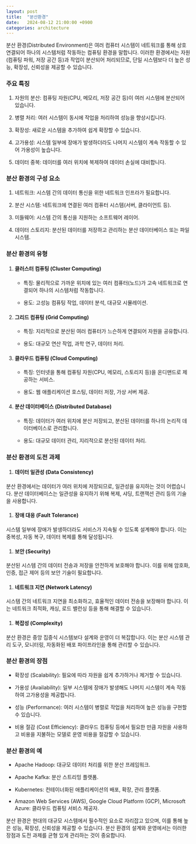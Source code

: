 ```yaml
---
layout: post
title:  "분산환경"
date:   2024-08-12 21:00:00 +0900
categories: architecture
---
```


분산 환경(Distributed Environment)은 여러 컴퓨터 시스템이 네트워크를 통해 상호 연결되어 하나의 시스템처럼 작동하는 컴퓨팅 환경을 말합니다. 이러한 환경에서는 자원(컴퓨팅 파워, 저장 공간 등)과 작업이 분산되어 처리되므로, 단일 시스템보다 더 높은 성능, 확장성, 신뢰성을 제공할 수 있습니다.

### 주요 특징
1. 자원의 분산: 컴퓨팅 자원(CPU, 메모리, 저장 공간 등)이 여러 시스템에 분산되어 있습니다.

1. 병렬 처리: 여러 시스템이 동시에 작업을 처리하여 성능을 향상시킵니다.

1. 확장성: 새로운 시스템을 추가하여 쉽게 확장할 수 있습니다.

1. 고가용성: 시스템 일부에 장애가 발생하더라도 나머지 시스템이 계속 작동할 수 있어 가용성이 높습니다.

1. 데이터 중복: 데이터를 여러 위치에 복제하여 데이터 손실에 대비합니다.

### 분산 환경의 구성 요소
1. 네트워크: 시스템 간의 데이터 통신을 위한 네트워크 인프라가 필요합니다.

1. 분산 시스템: 네트워크에 연결된 여러 컴퓨터 시스템(서버, 클라이언트 등).

1. 미들웨어: 시스템 간의 통신을 지원하는 소프트웨어 레이어.

1. 데이터 스토리지: 분산된 데이터를 저장하고 관리하는 분산 데이터베이스 또는 파일 시스템.

### 분산 환경의 유형
1. #### 클러스터 컴퓨팅 (Cluster Computing)
    * 특징: 물리적으로 가까운 위치에 있는 여러 컴퓨터(노드)가 고속 네트워크로 연결되어 하나의 시스템처럼 작동합니다.

    * 용도: 고성능 컴퓨팅 작업, 데이터 분석, 대규모 시뮬레이션.

1. #### 그리드 컴퓨팅 (Grid Computing)
    * 특징: 지리적으로 분산된 여러 컴퓨터가 느슨하게 연결되어 자원을 공유합니다.

    * 용도: 대규모 연산 작업, 과학 연구, 데이터 처리.

1. #### 클라우드 컴퓨팅 (Cloud Computing)
    * 특징: 인터넷을 통해 컴퓨팅 자원(CPU, 메모리, 스토리지 등)을 온디맨드로 제공하는 서비스.

    * 용도: 웹 애플리케이션 호스팅, 데이터 저장, 가상 서버 제공.

1. #### 분산 데이터베이스 (Distributed Database)
    * 특징: 데이터가 여러 위치에 분산 저장되고, 분산된 데이터를 하나의 논리적 데이터베이스로 관리합니다.

    * 용도: 대규모 데이터 관리, 지리적으로 분산된 데이터 처리.

### 분산 환경의 도전 과제
1. #### 데이터 일관성 (Data Consistency)
분산 환경에서는 데이터가 여러 위치에 저장되므로, 일관성을 유지하는 것이 어렵습니다. 분산 데이터베이스는 일관성을 유지하기 위해 복제, 샤딩, 트랜잭션 관리 등의 기술을 사용합니다.

1. #### 장애 대응 (Fault Tolerance)
시스템 일부에 장애가 발생하더라도 서비스가 지속될 수 있도록 설계해야 합니다. 이는 중복성, 자동 복구, 데이터 복제를 통해 달성됩니다.

1. #### 보안 (Security)
분산된 시스템 간의 데이터 전송과 저장을 안전하게 보호해야 합니다. 이를 위해 암호화, 인증, 접근 제어 등의 보안 기술이 필요합니다.

1. #### 네트워크 지연 (Network Latency)
시스템 간의 네트워크 지연을 최소화하고, 효율적인 데이터 전송을 보장해야 합니다. 이는 네트워크 최적화, 캐싱, 로드 밸런싱 등을 통해 해결할 수 있습니다.

1. #### 복잡성 (Complexity)
분산 환경은 중앙 집중식 시스템보다 설계와 운영이 더 복잡합니다. 이는 분산 시스템 관리 도구, 모니터링, 자동화된 배포 파이프라인을 통해 관리할 수 있습니다.

### 분산 환경의 장점
* 확장성 (Scalability): 필요에 따라 자원을 쉽게 추가하거나 제거할 수 있습니다.

* 가용성 (Availability): 일부 시스템에 장애가 발생해도 나머지 시스템이 계속 작동하여 고가용성을 제공합니다.

* 성능 (Performance): 여러 시스템이 병렬로 작업을 처리하여 높은 성능을 구현할 수 있습니다.

* 비용 절감 (Cost Efficiency): 클라우드 컴퓨팅 등에서 필요한 만큼 자원을 사용하고 비용을 지불하는 모델로 운영 비용을 절감할 수 있습니다.

### 분산 환경의 예
* Apache Hadoop: 대규모 데이터 처리를 위한 분산 프레임워크.

* Apache Kafka: 분산 스트리밍 플랫폼.

* Kubernetes: 컨테이너화된 애플리케이션의 배포, 확장, 관리 플랫폼.

* Amazon Web Services (AWS), Google Cloud Platform (GCP), Microsoft Azure: 클라우드 컴퓨팅 서비스 제공자.

분산 환경은 현대의 대규모 시스템에서 필수적인 요소로 자리잡고 있으며, 이를 통해 높은 성능, 확장성, 신뢰성을 제공할 수 있습니다. 분산 환경의 설계와 운영에서는 이러한 장점과 도전 과제를 균형 있게 관리하는 것이 중요합니다.
